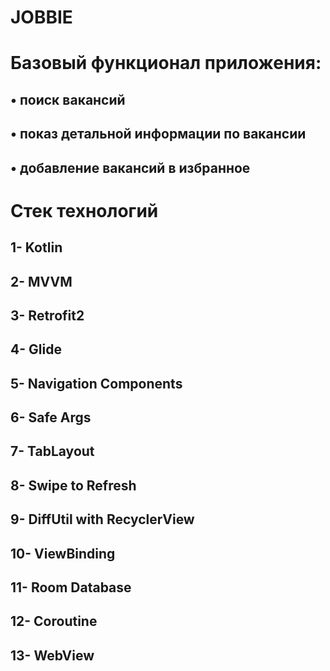 # JOBBIE

# Базовый функционал приложения:
## •	поиск вакансий
## •	показ детальной информации по вакансии
## •	добавление вакансий в избранное

# Стек технологий

## 1- Kotlin  
## 2- MVVM 
## 3- Retrofit2  
## 4- Glide  
## 5- Navigation Components  
## 6- Safe Args  
## 7- TabLayout  
## 8- Swipe to Refresh   
## 9- DiffUtil with  RecyclerView
## 10- ViewBinding  
## 11- Room Database  
## 12- Coroutine  
## 13- WebView	



